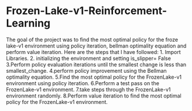 # Frozen-Lake-v1-Reinforcement-Learning
The goal of the project was to find the most optimal policy for the froze lake-v1 environment using policy iteration, bellman optimality equation and perform value iteration.
Here are the steps that I have followed:
      1. Import Libraries.
      2. initializing the environment and setting is_slipper= False
      3.Perform policy evaluation iterations until the smallest change is less than smallest_change.
      4.perform policy improvement using the Bellman optimality equation.
      5.Find the most optimal policy for the FrozenLake-v1 environment using policy iteration.
      6.Perform a test pass on the FrozenLake-v1 environment.
      7.take steps through the FrozenLake-v1 environment randomly.
      8.Perform value iteration to find the most optimal policy for the FrozenLake-v1 environment.
